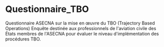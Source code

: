 # Questionnaire_TBO
Questionnaire ASECNA sur la mise en œuvre du TBO (Trajectory Based Operations)  Enquête destinée aux professionnels de l'aviation civile des États membres de l'ASECNA pour évaluer le niveau d'implémentation des procédures TBO.  
